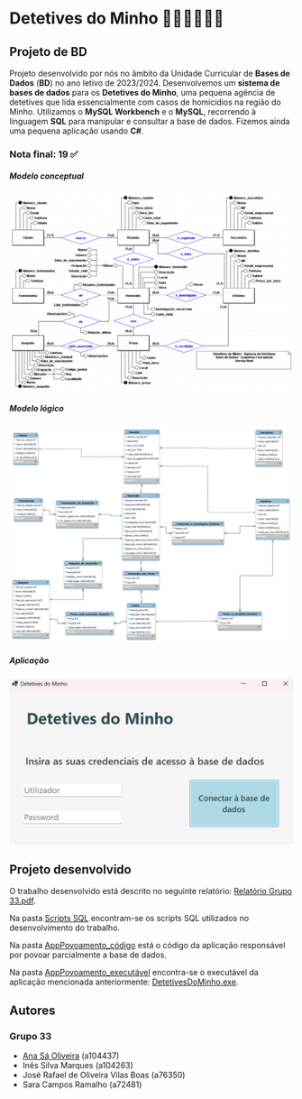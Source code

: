 # Detetives do Minho 🕵🏻‍♀️🕵🏻‍♂️
## Projeto de BD

Projeto desenvolvido por nós no âmbito da Unidade Curricular de **Bases de Dados** (**BD**) no ano letivo de 2023/2024. Desenvolvemos um **sistema de bases de dados** para os **Detetives do Minho**, uma pequena agência de detetives que lida essencialmente com casos de homicídios na região do Minho. Utilizamos o **MySQL Workbench** e o **MySQL**, recorrendo à linguagem **SQL** para manipular e consultar a base de dados. Fizemos ainda uma pequena aplicação usando **C#**.

### Nota final: 19 ✅
##### Modelo conceptual
![Modelo Conceptual](readme/Modelo_Conceptual.png)
##### Modelo lógico
![Modelo Lógico](readme/Modelo_Logico.png)
##### Aplicação
![Aplicação](readme/App.png)

## Projeto desenvolvido

O trabalho desenvolvido está descrito no seguinte relatório: [Relatório Grupo 33.pdf](Relatório%20Grupo%2033.pdf).

Na pasta [Scripts SQL](Scripts%20SQL) encontram-se os scripts SQL utilizados no desenvolvimento do trabalho.

Na pasta [AppPovoamento_código](AppPovoamento_código) está o código da aplicação responsável por povoar parcialmente a base de dados.

Na pasta [AppPovoamento_executável](AppPovoamento_executável) encontra-se o executável da aplicação mencionada anteriormente: [DetetivesDoMinho.exe](AppPovoamento_executável/AppPovoamento/DetetivesDoMinho.exe).

## Autores
### Grupo 33
- [Ana Sá Oliveira](https://github.com/a104437ana) (a104437)
- Inês Silva Marques (a104263)
- José Rafael de Oliveira Vilas Boas (a76350)
- Sara Campos Ramalho (a72481)